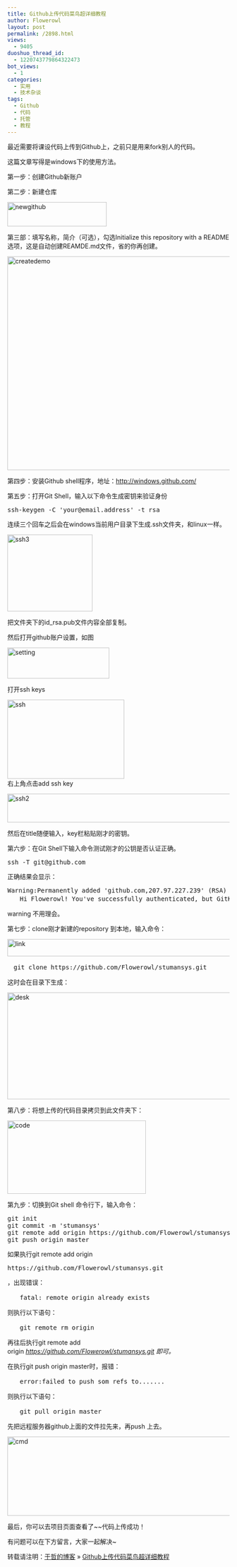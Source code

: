 ```yaml
---
title: Github上传代码菜鸟超详细教程
author: Flowerowl
layout: post
permalink: /2898.html
views:
  - 9405
duoshuo_thread_id:
  - 1220743779864322473
bot_views:
  - 1
categories:
  - 实用
  - 技术杂谈
tags:
  - Github
  - 代码
  - 托管
  - 教程
---
```

最近需要将课设代码上传到Github上，之前只是用来fork别人的代码。

这篇文章写得是windows下的使用方法。

第一步：创建Github新账户

第二步：新建仓库

[<img alt="newgithub" src="http://lazynight.me/wp-content/uploads/2013/05/newgithub.png" width="225" height="55" />][1]

第三部：填写名称，简介（可选），勾选Initialize this repository with a README选项，这是自动创建REAMDE.md文件，省的你再创建。

[<img class="alignnone size-full wp-image-2899" alt="createdemo" src="http://lazynight.me/wp-content/uploads/2013/05/createdemo.png" width="687" height="484" />][2]

第四步：安装Github shell程序，地址：<http://windows.github.com/>

第五步：打开Git Shell，输入以下命令生成密钥来验证身份

<pre>ssh-keygen -C 'your@email.address' -t rsa</pre>

连续三个回车之后会在windows当前用户目录下生成.ssh文件夹，和linux一样。

[<img class="alignnone size-full wp-image-2904" alt="ssh3" src="http://lazynight.me/wp-content/uploads/2013/05/ssh3.gif" width="193" height="174" />][3]

把文件夹下的id_rsa.pub文件内容全部复制。

然后打开github账户设置，如图

[<img class="alignnone size-full wp-image-2901" alt="setting" src="http://lazynight.me/wp-content/uploads/2013/05/setting.png" width="231" height="70" />][4]

打开ssh keys

[<img class="alignnone size-full wp-image-2902" alt="ssh" src="http://lazynight.me/wp-content/uploads/2013/05/ssh.png" width="265" height="179" />][5]  
右上角点击add ssh key

[<img class="alignnone size-full wp-image-2903" alt="ssh2" src="http://lazynight.me/wp-content/uploads/2013/05/ssh2.png" width="664" height="65" />][6]

然后在title随便输入，key栏粘贴刚才的密钥。

第六步：在Git Shell下输入命令测试刚才的公钥是否认证正确。

<pre>ssh -T git@github.com</pre>

正确结果会显示：

<pre>Warning:Permanently added 'github.com,207.97.227.239' (RSA) to the list of known hosts.
　　Hi Flowerowl! You've successfully authenticated, but GitHub does not provide shell access.</pre>

warning 不用理会。

第七步：clone刚才新建的repository 到本地，输入命令：

[<img alt="link" src="http://lazynight.me/wp-content/uploads/2013/05/link.png" width="608" height="39" />][7]

<pre>　git clone https://github.com/Flowerowl/stumansys.git</pre>

这时会在目录下生成：

[<img class="alignnone size-full wp-image-2906" alt="desk" src="http://lazynight.me/wp-content/uploads/2013/05/desk.png" width="861" height="242" />][8]

第八步：将想上传的代码目录拷贝到此文件夹下：

[<img class="alignnone size-full wp-image-2907" alt="code" src="http://lazynight.me/wp-content/uploads/2013/05/code.png" width="314" height="166" />][9]

第九步：切换到Git shell 命令行下，输入命令：

<pre>git init
git commit -m 'stumansys'
git remote add origin https://github.com/Flowerowl/stumansys.git
git push origin master</pre>

如果执行git remote add origin

<pre>https://github.com/Flowerowl/stumansys.git</pre>

，出现错误：

<div>
  <pre>　　fatal: remote origin already exists</pre>
</div>

则执行以下语句：

<div>
  <pre>　　git remote rm origin</pre>
</div>

再往后执行git remote add origin <em id="__mceDel">https://github.com/Flowerowl/stumansys.git</em><em id="__mceDel"> 即可。</em>

在执行git push origin master时，报错：

<div>
  <pre>　　error:failed to push som refs to.......</pre>
</div>

则执行以下语句：

<div>
  <pre>　　git pull origin master</pre>
</div>

先把远程服务器github上面的文件拉先来，再push 上去。

[<img class="alignnone size-full wp-image-2908" alt="cmd" src="http://lazynight.me/wp-content/uploads/2013/05/cmd.png" width="794" height="179" />][10]

最后，你可以去项目页面查看了~~代码上传成功！

有问题可以在下方留言，大家一起解决~

转载请注明：[于哲的博客][11] &raquo; [Github上传代码菜鸟超详细教程][12]

 [1]: http://lazynight.me/wp-content/uploads/2013/05/newgithub.png
 [2]: http://lazynight.me/wp-content/uploads/2013/05/createdemo.png
 [3]: http://lazynight.me/wp-content/uploads/2013/05/ssh3.gif
 [4]: http://lazynight.me/wp-content/uploads/2013/05/setting.png
 [5]: http://lazynight.me/wp-content/uploads/2013/05/ssh.png
 [6]: http://lazynight.me/wp-content/uploads/2013/05/ssh2.png
 [7]: http://lazynight.me/wp-content/uploads/2013/05/link.png
 [8]: http://lazynight.me/wp-content/uploads/2013/05/desk.png
 [9]: http://lazynight.me/wp-content/uploads/2013/05/code.png
 [10]: http://lazynight.me/wp-content/uploads/2013/05/cmd.png
 [11]: http://localhost/wordpress
 [12]: http://localhost/wordpress/2898.html